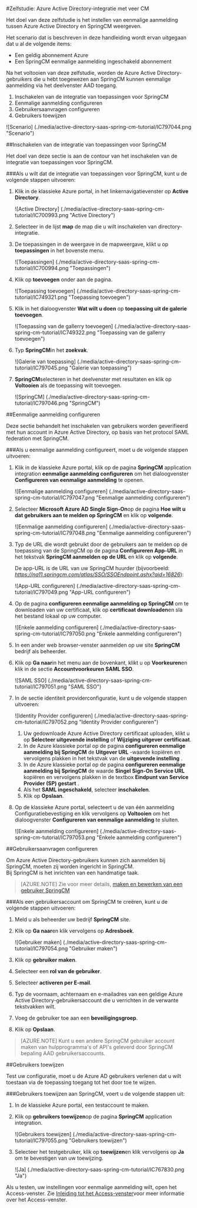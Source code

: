 <properties 
    pageTitle="Zelfstudie: Azure Active Directory-integratie met veer CM | Microsoft Azure" 
    description="Meer informatie over het voorjaar CM met Azure Active Directory gebruiken voor het inschakelen van eenmalige aanmelding, geautomatiseerde provisioning en meer!" 
    services="active-directory" 
    authors="jeevansd"  
    documentationCenter="na" 
    manager="femila"/>
<tags 
    ms.service="active-directory" 
    ms.devlang="na" 
    ms.topic="article" 
    ms.tgt_pltfrm="na" 
    ms.workload="identity" 
    ms.date="09/19/2016" 
    ms.author="jeedes" />

#<a name="tutorial-azure-active-directory-integration-with-spring-cm"></a>Zelfstudie: Azure Active Directory-integratie met veer CM
  
Het doel van deze zelfstudie is het instellen van eenmalige aanmelding tussen Azure Active Directory en SpringCM weergeven.
  
Het scenario dat is beschreven in deze handleiding wordt ervan uitgegaan dat u al de volgende items:

-   Een geldig abonnement Azure
-   Een SpringCM eenmalige aanmelding ingeschakeld abonnement
  
Na het voltooien van deze zelfstudie, worden de Azure Active Directory-gebruikers die u hebt toegewezen aan SpringCM kunnen eenmalige aanmelding via het deelvenster AAD toegang.

1.  Inschakelen van de integratie van toepassingen voor SpringCM
2.  Eenmalige aanmelding configureren
3.  Gebruikersaanvragen configureren
4.  Gebruikers toewijzen

![Scenario] (./media/active-directory-saas-spring-cm-tutorial/IC797044.png "Scenario")

##<a name="enabling-the-application-integration-for-springcm"></a>Inschakelen van de integratie van toepassingen voor SpringCM
  
Het doel van deze sectie is aan de contour van het inschakelen van de integratie van toepassingen voor SpringCM.

###<a name="to-enable-the-application-integration-for-springcm-perform-the-following-steps"></a>Als u wilt dat de integratie van toepassingen voor SpringCM, kunt u de volgende stappen uitvoeren:

1.  Klik in de klassieke Azure portal, in het linkernavigatievenster op **Active Directory**.

    ![Active Directory] (./media/active-directory-saas-spring-cm-tutorial/IC700993.png "Active Directory")

2.  Selecteer in de lijst **map** de map die u wilt inschakelen van directory-integratie.

3.  De toepassingen in de weergave in de mapweergave, klikt u op **toepassingen** in het bovenste menu.

    ![Toepassingen] (./media/active-directory-saas-spring-cm-tutorial/IC700994.png "Toepassingen")

4.  Klik op **toevoegen** onder aan de pagina.

    ![Toepassing toevoegen] (./media/active-directory-saas-spring-cm-tutorial/IC749321.png "Toepassing toevoegen")

5.  Klik in het dialoogvenster **Wat wilt u doen** op **toepassing uit de galerie toevoegen**.

    ![Toepassing van de gallerry toevoegen] (./media/active-directory-saas-spring-cm-tutorial/IC749322.png "Toepassing van de gallerry toevoegen")

6.  Typ **SpringCM**in het **zoekvak**.

    ![Galerie van toepassing] (./media/active-directory-saas-spring-cm-tutorial/IC797045.png "Galerie van toepassing")

7.  **SpringCM**selecteren in het deelvenster met resultaten en klik op **Voltooien** als de toepassing wilt toevoegen.

    ![SpringCM] (./media/active-directory-saas-spring-cm-tutorial/IC797046.png "SpringCM")

##<a name="configuring-single-sign-on"></a>Eenmalige aanmelding configureren
  
Deze sectie behandelt het inschakelen van gebruikers worden geverifieerd met hun account in Azure Active Directory, op basis van het protocol SAML federation met SpringCM.

###<a name="to-configure-single-sign-on-perform-the-following-steps"></a>Als u eenmalige aanmelding configureert, moet u de volgende stappen uitvoeren:

1.  Klik in de klassieke Azure portal, klik op de pagina **SpringCM** application integration **eenmalige aanmelding configureren** om het dialoogvenster **Configureren van eenmalige aanmelding** te openen.

    ![Eenmalige aanmelding configureren] (./media/active-directory-saas-spring-cm-tutorial/IC797047.png "Eenmalige aanmelding configureren")

2.  Selecteer **Microsoft Azure AD Single Sign-On**op de pagina **Hoe wilt u dat gebruikers aan te melden op SpringCM** en klik op **volgende**.

    ![Eenmalige aanmelding configureren] (./media/active-directory-saas-spring-cm-tutorial/IC797048.png "Eenmalige aanmelding configureren")

3.  Typ de URL die wordt gebruikt door de gebruikers aan te melden op de toepassing van de SpringCM op de pagina **Configureren App-URL** in het tekstvak **SpringCM aanmelden op de URL** en klik op **volgende**. 

    De app-URL is de URL van uw SpringCM huurder (bijvoorbeeld: *https://na11.springcm.com/atlas/SSO/SSOEndpoint.ashx?aid=16826*):

    ![App-URL configureren] (./media/active-directory-saas-spring-cm-tutorial/IC797049.png "App-URL configureren")

4.  Op de pagina **configureren eenmalige aanmelding op SpringCM** om te downloaden van uw certificaat, klik op **certificaat downloaden**en sla het bestand lokaal op uw computer.

    ![Enkele aanmelding configureren] (./media/active-directory-saas-spring-cm-tutorial/IC797050.png "Enkele aanmelding configureren")

5.  In een ander web browser-venster aanmelden op uw site **SpringCM** bedrijf als beheerder.

6.  Klik op **Ga naar**in het menu aan de bovenkant, klikt u op **Voorkeuren**en klik in de sectie **Accountvoorkeuren** **SAML SSO**.

    ![SAML SSO] (./media/active-directory-saas-spring-cm-tutorial/IC797051.png "SAML SSO")

7.  In de sectie identiteit providerconfiguratie, kunt u de volgende stappen uitvoeren:

    ![Identity Provider configureren] (./media/active-directory-saas-spring-cm-tutorial/IC797052.png "Identity Provider configureren")

    1.  Uw gedownloade Azure Active Directory certificaat uploaden, klikt u op **Selecteer uitgevende instelling** of **Wijziging uitgever certificaat**.
    2.  In de Azure klassieke portal op de pagina **configureren eenmalige aanmelding bij SpringCM** de **Uitgever URL** -waarde kopiëren en vervolgens plakken in het tekstvak van de **uitgevende instelling** .
    3.  In de Azure klassieke portal op de pagina **configureren eenmalige aanmelding bij SpringCM** de waarde **Singel Sign-On Service URL** kopiëren en vervolgens plakken in de textbox **Eindpunt van Service Provider (SP) gestart** .
    4.  Als het **SAML ingeschakeld**, selecteer **inschakelen**.
    5.  Klik op **Opslaan**.

8.  Op de klassieke Azure portal, selecteert u de van één aanmelding Configuratiebevestiging en klik vervolgens op **Voltooien** om het dialoogvenster **Configureren van eenmalige aanmelding** te sluiten.

    ![Enkele aanmelding configureren] (./media/active-directory-saas-spring-cm-tutorial/IC797053.png "Enkele aanmelding configureren")

##<a name="configuring-user-provisioning"></a>Gebruikersaanvragen configureren
  
Om Azure Active Directory-gebruikers kunnen zich aanmelden bij SpringCM, moeten zij worden ingericht in SpringCM.  
Bij SpringCM is het inrichten van een handmatige taak.

>[AZURE.NOTE] Zie voor meer details, [maken en bewerken van een gebruiker SpringCM](http://knowledge.springcm.com/create-and-edit-a-springcm-user)

###<a name="to-provision-a-user-account-to-springcm-perform-the-following-steps"></a>Als een gebruikersaccount om SpringCM te creëren, kunt u de volgende stappen uitvoeren:

1.  Meld u als beheerder uw bedrijf **SpringCM** site.

2.  Klik op **Ga naar**en klik vervolgens op **Adresboek**.

    ![Gebruiker maken] (./media/active-directory-saas-spring-cm-tutorial/IC797054.png "Gebruiker maken")

3.  Klik op **gebruiker maken**.

4.  Selecteer een **rol van de gebruiker**.

5.  Selecteer **activeren per E-mail**.

6.  Typ de voornaam, achternaam en e-mailadres van een geldige Azure Active Directory-gebruikersaccount die u verrichten in de verwante tekstvakken wilt.

7.  Voeg de gebruiker toe aan een **beveiligingsgroep**.

8.  Klik op **Opslaan**.

>[AZURE.NOTE] Kunt u een andere SpringCM gebruiker account maken van hulpprogramma's of API's geleverd door SpringCM bepaling AAD gebruikersaccounts.

##<a name="assigning-users"></a>Gebruikers toewijzen
  
Test uw configuratie, moet u de Azure AD gebruikers verlenen dat u wilt toestaan via de toepassing toegang tot het door toe te wijzen.

###<a name="to-assign-users-to-springcm-perform-the-following-steps"></a>Gebruikers toewijzen aan SpringCM, voert u de volgende stappen uit:

1.  In de klassieke Azure portal, een testaccount te maken.

2.  Klik op **gebruikers toewijzen**op de pagina **SpringCM** application integration.

    ![Gebruikers toewijzen] (./media/active-directory-saas-spring-cm-tutorial/IC797055.png "Gebruikers toewijzen")

3.  Selecteer het testgebruiker, klik op **toewijzen**en klik vervolgens op **Ja** om te bevestigen van uw toewijzing.

    ![Ja] (./media/active-directory-saas-spring-cm-tutorial/IC767830.png "Ja")
  
Als u testen, uw instellingen voor eenmalige aanmelding wilt, open het Access-venster. Zie [Inleiding tot het Access-venster](active-directory-saas-access-panel-introduction.md)voor meer informatie over het Access-venster.




